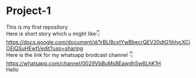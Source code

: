 # Project-1
This is my first repository 
<br>
Here is short story which u might like👇 <br>
https://docs.google.com/document/d/1rBLl8cxtYwBbecrQEV20dtG1ihlvcXCjOElQSuHEwfI/edit?usp=sharing <br>
Here is the link for my whatsapp brodcast channel 👇
https://whatsapp.com/channel/0029VbBuMsBEawdhSw6LhK1H <br>
Hello

